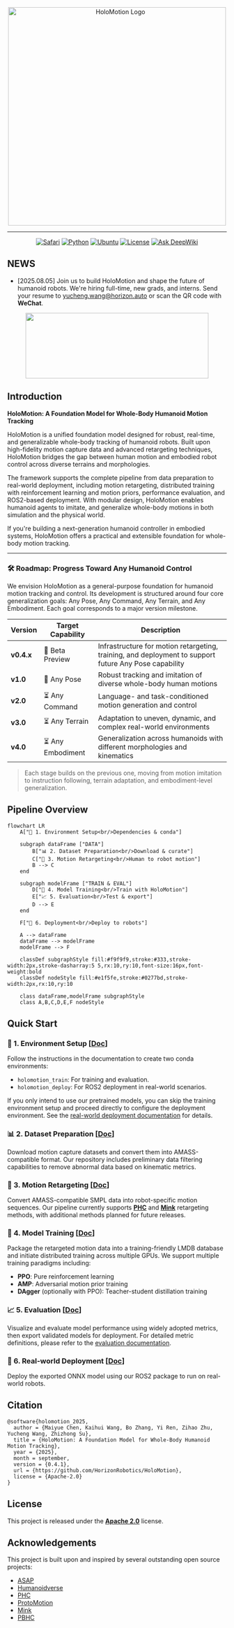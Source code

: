 <div align="center">

<img src="assets/media/holomotion_logo_text.png" alt="HoloMotion Logo" width="500"/>

---

[![Safari](https://img.shields.io/badge/Website-006CFF?logo=safari&logoColor=fff)](https://horizonrobotics.github.io/robot_lab/holomotion/)
[![Python](https://img.shields.io/badge/Python3.8-3776AB?logo=python&logoColor=fff)](#)
[![Ubuntu](https://img.shields.io/badge/Ubuntu22.04-E95420?logo=ubuntu&logoColor=white)](#)
[![License](https://img.shields.io/badge/License-Apache_2.0-green?logo=apache&logoColor=white)](./LICENSE)
[![Ask DeepWiki](https://deepwiki.com/badge.svg)](https://deepwiki.com/HorizonRobotics/HoloMotion)

<!-- [![arXiv](https://img.shields.io/badge/arXiv-2025.00000-red?logo=arxiv&logoColor=white)](https://arxiv.org/abs/2025.00000) -->
<!-- [![arXiv](https://img.shields.io/badge/arXiv-2025.00000-red?logo=arxiv&logoColor=white)](https://arxiv.org/abs/2025.00000) -->

</div>

## NEWS

- [2025.08.05] Join us to build HoloMotion and shape the future of humanoid robots. We're hiring full-time, new grads, and interns. Send your resume to yucheng.wang@horizon.auto or scan the QR code with **WeChat**.

<p align="center">
  <img width="420" height="150" src="assets/media/qr_codes.png" hspace="10">
</p>

## Introduction

**HoloMotion: A Foundation Model for Whole-Body Humanoid Motion Tracking**

HoloMotion is a unified foundation model designed for robust, real-time, and generalizable whole-body tracking of humanoid robots. Built upon high-fidelity motion capture data and advanced retargeting techniques, HoloMotion bridges the gap between human motion and embodied robot control across diverse terrains and morphologies.

The framework supports the complete pipeline from data preparation to real-world deployment, including motion retargeting, distributed training with reinforcement learning and motion priors, performance evaluation, and ROS2-based deployment. With modular design, HoloMotion enables humanoid agents to imitate, and generalize whole-body motions in both simulation and the physical world.

If you're building a next-generation humanoid controller in embodied systems, HoloMotion offers a practical and extensible foundation for whole-body motion tracking.

---

### 🛠️ Roadmap: Progress Toward Any Humanoid Control

We envision HoloMotion as a general-purpose foundation for humanoid motion tracking and control. Its development is structured around four core generalization goals: Any Pose, Any Command, Any Terrain, and Any Embodiment. Each goal corresponds to a major version milestone.

| Version    | Target Capability | Description                                                                                           |
| ---------- | ----------------- | ----------------------------------------------------------------------------------------------------- |
| **v0.4.x** | 🧪 Beta Preview  | Infrastructure for motion retargeting, training, and deployment to support future Any Pose capability |
| **v1.0**   | 🔄 Any Pose       | Robust tracking and imitation of diverse whole-body human motions                                     |
| **v2.0**   | ⏳ Any Command    | Language- and task-conditioned motion generation and control                                          |
| **v3.0**   | ⏳ Any Terrain    | Adaptation to uneven, dynamic, and complex real-world environments                                    |
| **v4.0**   | ⏳ Any Embodiment | Generalization across humanoids with different morphologies and kinematics                            |

> Each stage builds on the previous one, moving from motion imitation to instruction following, terrain adaptation, and embodiment-level generalization.

## Pipeline Overview

```mermaid
flowchart LR
    A["🔧 1. Environment Setup<br/>Dependencies & conda"]

    subgraph dataFrame ["DATA"]
        B["📊 2. Dataset Preparation<br/>Download & curate"]
        C["🔄 3. Motion Retargeting<br/>Human to robot motion"]
        B --> C
    end

    subgraph modelFrame ["TRAIN & EVAL"]
        D["🧠 4. Model Training<br/>Train with HoloMotion"]
        E["📈 5. Evaluation<br/>Test & export"]
        D --> E
    end

    F["🚀 6. Deployment<br/>Deploy to robots"]

    A --> dataFrame
    dataFrame --> modelFrame
    modelFrame --> F

    classDef subgraphStyle fill:#f9f9f9,stroke:#333,stroke-width:2px,stroke-dasharray:5 5,rx:10,ry:10,font-size:16px,font-weight:bold
    classDef nodeStyle fill:#e1f5fe,stroke:#0277bd,stroke-width:2px,rx:10,ry:10

    class dataFrame,modelFrame subgraphStyle
    class A,B,C,D,E,F nodeStyle
```

## Quick Start

### 🔧 1. Environment Setup [[Doc](docs/environment_setup.md)]

Follow the instructions in the documentation to create two conda environments:

- `holomotion_train`: For training and evaluation.
- `holomotion_deploy`: For ROS2 deployment in real-world scenarios.

If you only intend to use our pretrained models, you can skip the training environment setup and proceed directly to configure the deployment environment. See the [real-world deployment documentation](docs/realworld_deployment.md) for details.

### 📊 2. Dataset Preparation [[Doc](docs/smpl_data_curation.md)]

Download motion capture datasets and convert them into AMASS-compatible format. Our repository includes preliminary data filtering capabilities to remove abnormal data based on kinematic metrics.

### 🔄 3. Motion Retargeting [[Doc](docs/motion_retargeting.md)]

Convert AMASS-compatible SMPL data into robot-specific motion sequences. Our pipeline currently supports **[PHC](https://github.com/ZhengyiLuo/PHC?tab=readme-ov-file)** and **[Mink](https://github.com/kevinzakka/mink)** retargeting methods, with additional methods planned for future releases.

### 🧠 4. Model Training [[Doc](docs/train_motion_tracking.md)]

Package the retargeted motion data into a training-friendly LMDB database and initiate distributed training across multiple GPUs. We support multiple training paradigms including:

- **PPO**: Pure reinforcement learning
- **AMP**: Adversarial motion prior training
- **DAgger** (optionally with PPO): Teacher-student distillation training

### 📈 5. Evaluation [[Doc](docs/evaluate_motion_tracking.md)]

Visualize and evaluate model performance using widely adopted metrics, then export validated models for deployment. For detailed metric definitions, please refer to the [evaluation documentation](docs/evaluate_motion_tracking.md#evaluation-results).

### 🚀 6. Real-world Deployment [[Doc](docs/realworld_deployment.md)]

Deploy the exported ONNX model using our ROS2 package to run on real-world robots.

## Citation

```
@software{holomotion_2025,
  author = {Maiyue Chen, Kaihui Wang, Bo Zhang, Yi Ren, Zihao Zhu, Yucheng Wang, Zhizhong Su},
  title = {HoloMotion: A Foundation Model for Whole-Body Humanoid Motion Tracking},
  year = {2025},
  month = september,
  version = {0.4.1},
  url = {https://github.com/HorizonRobotics/HoloMotion},
  license = {Apache-2.0}
}
```

## License

This project is released under the **[Apache 2.0](https://img.shields.io/badge/license-Apache--2.0-blue.svg)** license.

## Acknowledgements

This project is built upon and inspired by several outstanding open source projects:

- [ASAP](https://github.com/LeCAR-Lab/ASAP)
- [Humanoidverse](https://github.com/LeCAR-Lab/HumanoidVerse)
- [PHC](https://github.com/ZhengyiLuo/PHC?tab=readme-ov-file)
- [ProtoMotion](https://github.com/NVlabs/ProtoMotions/tree/main/protomotions)
- [Mink](https://github.com/kevinzakka/mink)
- [PBHC](https://github.com/TeleHuman/PBHC)
